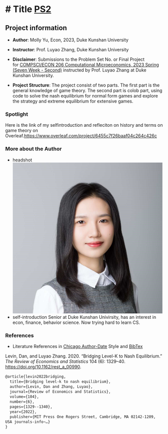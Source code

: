 # # Title [PS2](https://www.nature.com/articles/s41562-021-01152-2)
## Project information
- **Author**: Molly Yu, Econ, 2023, Duke Kunshan University
- **Instructor**: Prof. Luyao Zhang, Duke Kunshan University
- **Disclaimer**: Submissions to the Problem Set No. or Final Project for [COMPSCI/ECON 206 Computational Microeconomics, 2023 Spring (Seven Week - Second)](https://ce.pubpub.org/) instructed by Prof. Luyao Zhang at Duke Kunshan University.

- **Project Structure**: 
 The project consist of two parts. The first part is the general knowledge of game theory. The second part is colob part, using code to solve the nash equilibrium for normal form games and explore the strategy and extreme equilibrium for extensive games.



### Spotlight
Here is the link of my selfintroduction and refleciton on history and terms on game theory on Overleaf.https://www.overleaf.com/project/6455c7f26baaf04c264c426c

### More about the Author
- headshot
![](https://github.com/Rising-Stars-by-Sunshine/Molly_PS_2/blob/main/headshot.png)
- self-introduction
Senior at Duke Kunshan Univirsity, has an interest in econ, finance, behavior science. Now trying hard to learn CS.

### References

- Literature References in [Chicago Author-Date](https://www.chicagomanualofstyle.org/tools_citationguide/citation-guide-2.html) Style and [BibTex](https://scholar.google.com/) 

Levin, Dan, and Luyao Zhang. 2020. “Bridging Level-K to Nash Equilibrium.” *The Review of Economics and Statistics* 104 (6): 1329–40. https://doi.org/10.1162/rest_a_00990.

```
@article{levin2022bridging,
  title={Bridging level-k to nash equilibrium},
  author={Levin, Dan and Zhang, Luyao},
  journal={Review of Economics and Statistics},
  volume={104},
  number={6},
  pages={1329--1340},
  year={2022},
  publisher={MIT Press One Rogers Street, Cambridge, MA 02142-1209, USA journals-info~…}
}
```

